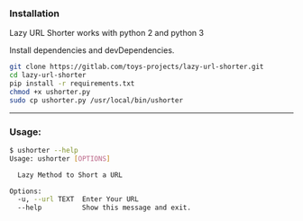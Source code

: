 ### Installation

Lazy URL Shorter works with python 2 and python 3

Install dependencies and devDependencies.

```sh
git clone https://gitlab.com/toys-projects/lazy-url-shorter.git
cd lazy-url-shorter
pip install -r requirements.txt
chmod +x ushorter.py
sudo cp ushorter.py /usr/local/bin/ushorter
```
 
 
----
 
 
### Usage: 
 
```sh
$ ushorter --help
Usage: ushorter [OPTIONS]

  Lazy Method to Short a URL

Options:
  -u, --url TEXT  Enter Your URL
  --help          Show this message and exit.

```